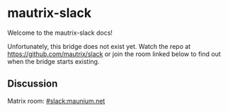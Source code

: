 # mautrix-slack
Welcome to the mautrix-slack docs!

Unfortunately, this bridge does not exist yet. Watch the repo at <https://github.com/mautrix/slack>
or join the room linked below to find out when the bridge starts existing.

## Discussion
Matrix room: [#slack:maunium.net](https://matrix.to/#/#slack:maunium.net)
